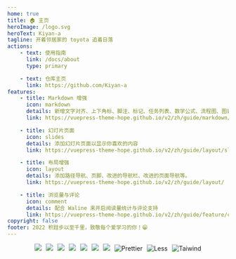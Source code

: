 ```yaml
---
home: true
title: 🏠 主页
heroImage: /logo.svg
heroText: Kiyan-a
tagline: 开着邻居家的 toyota 追着日落
actions:
    - text: 使用指南
      link: /docs/about
      type: primary

    - text: 仓库主页
      link: https://github.com/Kiyan-a
features:
    - title: Markdown 增强
      icon: markdown
      details: 新增文字对齐、上下角标、脚注、标记、任务列表、数学公式、流程图、图表与幻灯片支持
      link: https://vuepress-theme-hope.github.io/v2/zh/guide/markdown/

    - title: 幻灯片页面
      icon: slides
      details: 添加幻灯片页面以显示你喜欢的内容
      link: https://vuepress-theme-hope.github.io/v2/zh/guide/layout/slides

    - title: 布局增强
      icon: layout
      details: 添加路径导航、页脚、改进的导航栏、改进的页面导航等。
      link: https://vuepress-theme-hope.github.io/v2/zh/guide/layout/

    - title: 浏览量与评论
      icon: comment
      details: 配合 Waline 来开启阅读量统计与评论支持
      link: https://vuepress-theme-hope.github.io/v2/zh/guide/feature/comment.html
copyright: false
footer: 2022 积跬步以至千里，致敬每个爱学习的你！😁
---
```


<p align="center" >
    <img style="margin:0 3px" src="https://img.shields.io/badge/-Vue2-34495e?logo=vue.j&" />
    <img style="margin:0 3px" src="https://img.shields.io/badge/-Vue3-34495e?logo=vue.j&" />
    <img style="margin:0 3px" src="https://img.shields.io/badge/-Vite2.7-646cff?logo=vite&logoColor=white" />
    <img style="margin:0 3px" src="https://img.shields.io/badge/-TypeScript-blue?logo=typescript&logoColor=white" />
    <img style="margin:0 3px" src="https://img.shields.io/badge/-Pinia-yellow?logo=picpay&logoColor=white" />
    <img style="margin:0 3px"  src="https://img.shields.io/badge/-ESLint-4b32c3?logo=eslint&logoColor=white" />
    <img style="margin:0 3px"  src="https://img.shields.io/badge/-Axios-008fc7?logo=axios.js&logoColor=white" />
    <img style="margin:0 3px"  src="https://img.shields.io/badge/-Prettier-ef9421?logo=Prettier&logoColor=white" alt="Prettier">
    <img style="margin:0 3px"  src="https://img.shields.io/badge/-Less-1D365D?logo=less&logoColor=white" alt="Less">
    <img style="margin:0 3px"  src="https://img.shields.io/badge/-Tailwind%20CSS-06B6D4?logo=Tailwind%20CSS&logoColor=white" alt="Taiwind">
</p>
